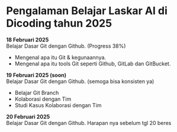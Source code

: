 # Pengalaman Belajar Laskar AI di Dicoding tahun 2025

**18 Februari 2025**<br>
Belajar Dasar Git dengan Github. (Progress 38%)
* Mengenal apa itu Git & kegunaannya.
* Mengenal apa itu tools Git seperti Github, GitLab dan GitBucket.

**19 Februari 2025 (soon)**<br>
Belajar Dasar Git dengan Github. (semoga bisa konsisten ya)
* Belajar Git Branch
* Kolaborasi dengan Tim
* Studi Kasus Kolaborasi dengan Tim

**20 Februari 2025**<br>
Belajar Dasar Git dengan Github.
Harapan nya sebelum tgl 20 beres
